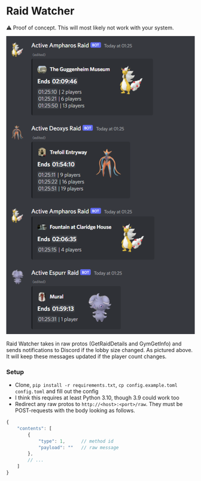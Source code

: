 # Raid Watcher
 
⚠️ Proof of concept. This will most likely not work with your system.

![Discord notifications](readme_assets/discord.png)

Raid Watcher takes in raw protos (GetRaidDetails and GymGetInfo) and sends 
notifications to Discord if the lobby size changed. As pictured above. 
It will keep these messages updated if the player count changes.

### Setup

- Clone, `pip install -r requirements.txt`,
`cp config.example.toml config.toml` and fill out the config
- I think this requires at least Python 3.10, though 3.9 could work too
- Redirect any raw protos to `http://<host>:<port>/raw`. They must be 
POST-requests with the body looking as follows.

```js
{
    "contents": [
        {
            "type": 1,      // method id
            "payload": ""   // raw message
        },
        // ...
    ]
}
```
